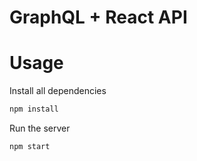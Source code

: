 # GraphQL + React API

# Usage

Install all dependencies
```sh
npm install
```

Run the server
```sh
npm start
```
